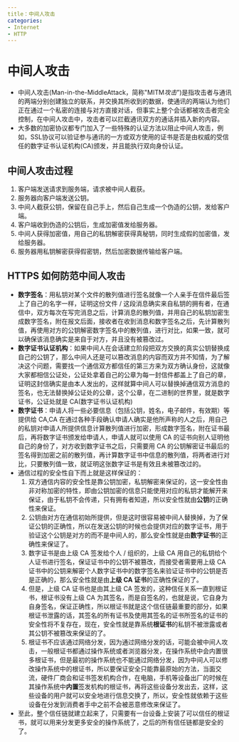 ```yaml
---
title：中间人攻击
categories:
- Internet
- HTTP
---
```

# 中间人攻击

- 中间人攻击(Man-in-the-MiddleAttack，简称"MITM*攻击*”)是指攻击者与通讯的两端分别创建独立的联系，并交换其所收到的数据，使通讯的两端认为他们正在通过一个私密的连接与对方直接对话，但事实上整个会话都被攻击者完全控制，在中间人攻击中，攻击者可以拦截通讯双方的通话并插入新的内容。
- 大多数的加密协议都专门加入了一些特殊的认证方法以阻止中间人攻击，例如，SSL协议可以验证参与通讯的一方或双方使用的证书是否是由权威的受信任的数字证书认证机构(CA)颁发，并且能执行双向身份认证。

## 中间人攻击过程

1. 客户端发送请求到服务端，请求被中间人截获。
2. 服务器向客户端发送公钥。
3. 中间人截获公钥，保留在自己手上，然后自己生成一个伪造的公钥，发给客户端。
4. 客户端收到伪造的公钥后，生成加密值发给服务器。
5. 中间人获得加密值，用自己的私钥解密获得真秘钥，同时生成假的加密值，发给服务器。
6. 服务器用私钥解密获得假密钥，然后加密数据传输给客户端。

## HTTPS 如何防范中间人攻击

- **数字签名**：用私钥对某个文件的散列值进行签名就像一个人亲手在信件最后签上了自己的名字一样，证明这份文件 / 这段消息确实来自私钥的拥有者，在通信中，双方每次在写完消息之后，计算消息的散列值，并用自己的私钥加密生成数字签名，附在报文后面，接收者在收到消息和数字签名之后，先计算散列值，再使用对方的公钥解密数字签名中的散列值，进行对比，如果一致，就可以确保该消息确实是来自于对方，并且没有被篡改过。
- **数字证书认证机构**：如果中间人在会话建立阶段把双方交换的真实公钥替换成自己的公钥了，那么中间人还是可以篡改消息的内容而双方并不知情，为了解决这个问题，需要找一个通信双方都信任的第三方来为双方确认身份，这就像大家都相信公证处，公证处拿着自己的公章为每一封信件都盖上了自己的章，证明这封信确实是由本人发出的，这样就算中间人可以替换掉通信双方消息的签名，也无法替换掉公证处的公章，这个公章，在二进制的世界里，就是数字证书，公证处就是 CA(数字证书认证机构)
- **数字证书**：申请人将一些必要信息（包括公钥，姓名，电子邮件，有效期）等提供给 CA,CA 在通过各种手段确认申请人确实是他所声称的人之后，用自己的私钥对申请人所提供信息计算散列值进行加密，形成数字签名，附在证书最后，再将数字证书颁发给申请人，申请人就可以使用 CA 的证书向别人证明他自己的身份了，对方收到数字证书之后，只需要用 CA 的公钥解密证书最后的签名得到加密之前的散列值，再计算数字证书中信息的散列值，将两者进行对比，只要散列值一致，就证明这张数字证书是有效且未被篡改过的。
- 通信过程的安全性自下而上就是这样保证的：
    1. 双方通信内容的安全性是靠公钥加密，私钥解密来保证的，这一安全性由非对称加密的特性，即由公钥加密的信息只能使用对应的私钥才能解开来保证，由于私钥不会传递，只有拥有者知道，所以安全性就由**公钥**的正确性来保证。
    2. 公钥由对方在通信初始所提供，但是这时很容易被中间人替换掉，为了保证公钥的正确性，所以在发送公钥的时候也会提供对应的数字证书，用于验证这个公钥是对方的而不是中间人的，那么安全性就是由**数字证书**的正确性来保证了。
    3. 数字证书是由上级 CA 签发给个人 / 组织的，上级 CA 用自己的私钥给个人证书进行签名，保证证书中的公钥不被篡改，而接受者需要用上级 CA 证书中的公钥来解密个人数字证书中的数字签名来验证证书中的公钥是否是正确的，那么安全性就是由**上级 CA 证书**的正确性保证的了。
    4. 但是，上级 CA 证书也是由其上级 CA 签发的，这种信任关系一直到根证书，根证书没有上级 CA 为其签名，而是自签名的，也就是说，它自身为自身签名，保证正确性，所以根证书就是这个信任链最重要的部分，如果根证书泄露的话，其签名的所有证书及使用其签名的证书所签名的证书的安全性将不复存在，现在，安全性就是靠系统**根证书**的私钥不被泄露或者其公钥不被篡改来保证的了。
    5. 根证书不应该通过网络分发，因为通过网络分发的话，可能会被中间人攻击，一般根证书都通过操作系统或者浏览器分发，在操作系统中会内置很多根证书，但是最初的操作系统也不能通过网络分发，因为中间人可以修改操作系统中的根证书，所以要保证安全只能靠最原始的方法，当面交流，硬件厂商会和证书签发机构合作，在电脑，手机等设备出厂的时候在其操作系统中**内置**签发机构的根证书，再将这些设备分发出去，这样，这些设备的用户就可以安全地进行信息交换了，所以，安全性就依赖于这些设备在分发到消费者手中之前不会被恶意修改来保证了。
- 至此，整个信任链就建立起来了，只需要有一台设备上安装了可以信任的根证书，就可以用来分发更多安全的操作系统了，之后的所有信任链都是安全的了。